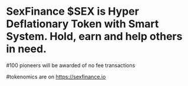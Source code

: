 # SexFinance $SEX is Hyper Deflationary Token with Smart System. Hold, earn and help others in need.

#100 pioneers will be awarded of no fee transactions

#tokenomics are on https://sexfinance.io
